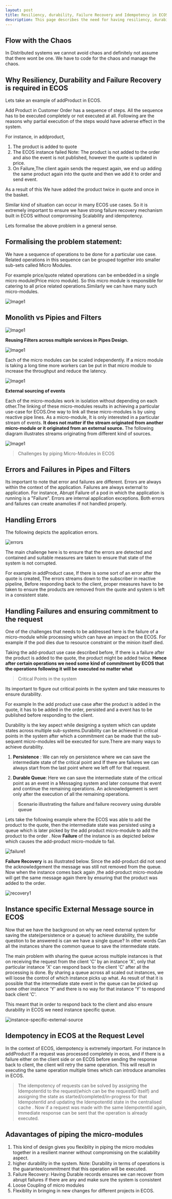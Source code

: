 ```yaml
---
layout: post
title: Resiliency, durability, Failure Recovery and Idempotency in ECOS
description: This page describes the need for having resiliency, durability and Failure Recovery in ECOS
---
```

## Flow with the Chaos

In Distributed systems we cannot avoid chaos and definitely not assume that there wont be one. We have to code for the chaos and manage the chaos.

## Why Resiliency, Durability and Failure Recovery is required in ECOS

Lets take an example of addProduct in ECOS.

Add Product in Customer Order has a sequence of steps. All the sequence has to be executed completely or not executed at all. Following are the reasons why partial execution of the steps would have adverse effect in the system.

For instance, in addproduct,
  1.  The product is added to quote
  2.  The ECOS instance failed
Note: The product is not added to the order and also the event is not published, however the quote is updated in price.
  3.  On Failure,The client again sends the request again, we end up adding the same product again into the quote and then we add it to order and send event.

As a result of this We have added the product twice in quote and once in the basket.

Similar kind of situation can occur in many ECOS use cases. So it is extremely important to ensure we have strong failure recovery mechanism built in ECOS without compromising Scalability and idempotency.

Lets formalise the above problem in a general sense.

## Formalising the problem statement:

We have a sequence of operations to be done for a particular use case. Related operations in this sequence can be grouped together into smaller sub-sets called Micro Modules.

For example price/quote related operations can be embedded in a single micro module(Price micro module). So this micro module is responsible for catering to all price related operations.Similarly we can have many such micro-modules.

![Image1](resources/pipes/piping-streams.png)

## Monolith vs Pipies and Filters

![Image1](resources/pipes/monolith-design.png)

<b>Reusing Filters across multiple services in Pipes Design.</b>

![Image1](resources/pipes/pipes-design.png)

Each of the micro modules can be scaled independently. If a micro module is taking a long time more workers can be put in that micro module to increase the throughput and reduce the latency.

![Image1](resources/pipes/scaling-filters.png)

<b> External sourcing of events </b>

Each of the micro-modules work in isolation without depending on each other.The linking of these micro-modules results in achieving a particular use-case for ECOS.One way to link all these micro-modules is by using reactive pipe lines. As a micro-module, It is only interested in a particular stream of events.
<b>It does not matter if the stream originated from another micro-module or it originated from an external source.</b>
The following diagram illustrates streams originating from different kind of sources.

![Image1](resources/pipes/piping-streams-external.png)

> Challenges by piping Micro-Modules in ECOS

## Errors and Failures in Pipes and Filters

Its important to note that error and failures are different. Errors are always within the context of the application. Failures are always external to application. For instance, Abrupt Failure of a pod in which the application is running is a "Failure". Errors are internal application exceptions. Both errors and failures can create anamolies if not handled properly.

## Handling Errors

The following depicts the application errors.

![errors](resources/pipes/filter-errors.png)

The main challenge here is to ensure that the errors are detected and contained and suitable measures are taken to ensure that state of the system is not corrupted.

For example in addProduct case, If there is some sort of an error after the quote is created, The errors streams down to the subscriber in reactive pipeline, Before responding back to the client, proper measures have to be taken to ensure the products are removed from the quote and system is left in a consistent state.

## Handling Failures and ensuring commitment to the request

One of the challenges that needs to be addressed here is the failure of a micro-module while processing which can have an impact on the ECOS. For example if the pod dies due to resource constraint or the minion itself died.

Taking the add-product use case described before, If there is a failure after the product is added to the quote, the product might be added twice.
<b>Hence after certain operations we need some kind of commitment by ECOS that the operations following it will be executed no matter what</b>

>Critical Points in the system

Its important to figure out critical points in the system and take measures to ensure durability.

For example In the add product use case after the product is added in the quote, it has to be added in the order, persisted and a event has to be published before responding to the client.

Durability is the key aspect while designing a system which can update states across multiple sub-systems.Durability can be achieved in critical points in the system after which a commitment can be made that the sub-sequent micro-modules will be executed for sure.There are many ways to achieve durability.

1.  <b>Persistence</b> : We can rely on persistence where we can save the intermediate state of the critical point and If there are failures we can always start from the last point where we left off for that request.

2.  <b>Durable Queue</b>: Here we can save the intermediate state of the critical point as an event in a Messaging system and later consume that event and continue the remaining operations. An acknowledgement is sent only after the execution of all the remaining operations.


> <b>Scenario illustrating the failure and failure recovery using durable queue</b>

Lets take the following example where the ECOS was able to add the product to the quote, then the intermediate state was persisted using a queue which is later picked by the add product micro-module to add the product to the order .
Now <b>Failure</b> of the instance is as depicted below which causes the add-product micro-module to fail.

![failure1](resources/pipes/failure-1.png)

<b>Failure Recovery</b> is as illustrated below. Since the add-product did not send the acknowledgement the message was still not removed from the queue. Now when the instance comes back again ,the add-product micro-module will get the same message again there by ensuring that the product was added to the order.

![recovery1](resources/pipes/recovery-1.png)

## Instance specific External Message source in ECOS

Now that we have the background on why we need external system for saving the state(persistence or a queue) to achieve durability, the subtle question to be answered is can we have a single queue? In other words Can all the instances share the common queue to save the intermediate state.

The main problem with sharing the queue across multiple instances is that on receiving the request from the client 'C' by an instance 'X', only that particular instance 'X' can respond back to the client 'C' after all the processing is done. By sharing a queue across all scaled out instances, we will loose the control of which instance picks up what. As result of that it is possible that the intermediate state event in the queue can be picked up some other instance 'Y' and there is no way for that instance 'Y' to respond back client 'C'.

This meant that in order to respond back to the client and also ensure durability in ECOS we need instance specific queue.

![instance-specific-external-source](resources/pipes/instance-specific-external-source.png)


## Idempotency in ECOS at the Request Level
In the context of ECOS, idempotency is extremely important. For instance In addProduct If a request was processed completely in ecos, and if there is a failure either on the client side or on ECOS before sending the response back to client, the client will retry the same operation. This will result in executing the same operation multiple times which can introduce anamolies in ECOS.

> The idempotency of requests can be solved by assigning the IdempotentId to the request(which can be the requestID itself) and assigning the state as started/completed/in-progress for that IdempotentId and updating the IdempotentId state in the centralised cache . Now if a request was made with the same IdempotentId again, Immediate response can be sent that the operation is already executed.


## Adavantages of piping the micro-modules
  1.  This kind of design gives you flexiblity in piping the micro modules together in a resilient manner without compromising on the scalability aspect.
  2.  higher durability in the system. Note: Durability in terms of operations is the guarantee/commitment that this operation will be executed.
  3.  Failure Recovery: Having Durable records ensures we can recover from abrupt failures if there are any and make sure the system is consistent
  4.  Loose Coupling of micro modules
  5.  Flexiblity in bringing in new changes for different projects in ECOS.
